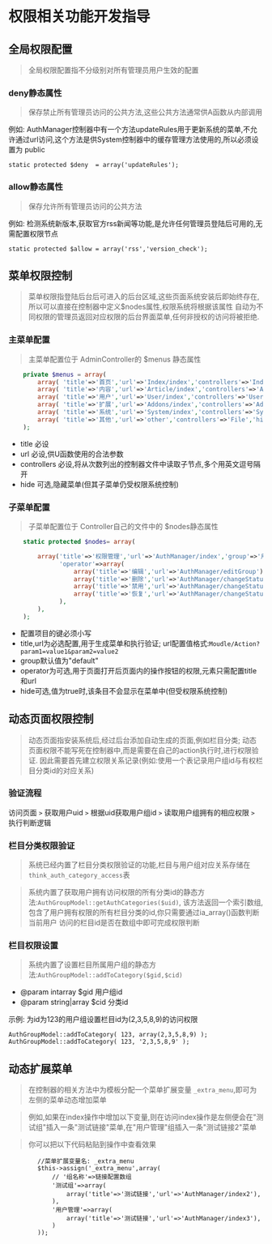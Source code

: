 权限相关功能开发指导
===================


全局权限配置
------------

> 全局权限配置指不分级别对所有管理员用户生效的配置

### deny静态属性

> 保存禁止所有管理员访问的公共方法,这些公共方法通常供A函数从内部调用 

例如: AuthManager控制器中有一个方法updateRules用于更新系统的菜单,不允许通过url访问,这个方法是供System控制器中的缓存管理方法使用的,所以必须设置为 public

    static protected $deny  = array('updateRules');

### allow静态属性

>  保存允许所有管理员访问的公共方法

例如: 检测系统新版本,获取官方rss新闻等功能,是允许任何管理员登陆后可用的,无需配置权限节点

    static protected $allow = array('rss','version_check');





菜单权限控制
------------

> 菜单权限指登陆后台后可进入的后台区域,这些页面系统安装后即始终存在,所以可以直接在控制器中定义$nodes属性,权限系统将根据该属性
> 自动为不同权限的管理员返回对应权限的后台界面菜单,任何非授权的访问将被拒绝.

### 主菜单配置

> 主菜单配置位于 AdminController的 $menus 静态属性

```php
    private $menus = array(
        array( 'title'=>'首页','url'=>'Index/index','controllers'=>'Index',),
        array( 'title'=>'内容','url'=>'Article/index','controllers'=>'Article',),
        array( 'title'=>'用户','url'=>'User/index','controllers'=>'User,AuthManager'),
        array( 'title'=>'扩展','url'=>'Addons/index','controllers'=>'Addons,Model',),
        array( 'title'=>'系统','url'=>'System/index','controllers'=>'System,Category',),
        array( 'title'=>'其他','url'=>'other','controllers'=>'File','hide'=>true),//专门放置不需要显示在任何菜单中的节点
    );
```

* title  必设
* url  必设,供U函数使用的合法参数
* controllers 必设,将从次数列出的控制器文件中读取子节点,多个用英文逗号隔开
* hide 可选,隐藏菜单(但其子菜单仍受权限系统控制)


### 子菜单配置

> 子菜单配置位于 Controller自己的文件中的 $nodes静态属性

```php
    static protected $nodes= array(

        array('title'=>'权限管理','url'=>'AuthManager/index','group'=>'用户管理','hide'=>false,
              'operator'=>array(
                  array('title'=>'编辑','url'=>'AuthManager/editGroup'),
                  array('title'=>'删除','url'=>'AuthManager/changeStatus?method=deleteGroup'),
                  array('title'=>'禁用','url'=>'AuthManager/changeStatus?method=forbidGroup'),
                  array('title'=>'恢复','url'=>'AuthManager/changeStatus?method=resumeGroup'),
              ),
        ),
    );
```

*   配置项目的键必须小写
*   title,url为必选配置,用于生成菜单和执行验证; url配置值格式:`Moudle/Action?param1=value1&param2=value2`
*   group默认值为"default"
*   operator为可选,用于页面打开后页面内的操作按钮的权限,元素只需配置title和url
*   hide可选,值为true时,该条目不会显示在菜单中(但受权限系统控制)


动态页面权限控制
----------------

> 动态页面指安装系统后,经过后台添加自动生成的页面,例如栏目分类;
> 动态页面权限不能写死在控制器中,而是需要在自己的action执行时,进行权限验证.
> 因此需要首先建立权限关系记录(例如:使用一个表记录用户组id与有权栏目分类id的对应关系)

### 验证流程

访问页面 `>` 获取用户uid `>` 根据uid获取用户组id `>` 读取用户组拥有的相应权限 `>` 执行判断逻辑

### 栏目分类权限验证

> 系统已经内置了栏目分类权限验证的功能,栏目与用户组对应关系存储在`think_auth_category_access`表

> 系统内置了获取用户拥有访问权限的所有分类id的静态方法:`AuthGroupModel::getAuthCategories($uid)`,
> 该方法返回一个索引数组,包含了用户拥有权限的所有栏目分类的id,你只需要通过ia_array()函数判断当前用户
> 访问的栏目id是否在数组中即可完成权限判断

### 栏目权限设置

> 系统内置了设置栏目所属用户组的静态方法:`AuthGroupModel::addToCategory($gid,$cid)`

* @param intarray $gid   用户组id
* @param string|array $cid   分类id

示例: 为id为123的用户组设置栏目id为(2,3,5,8,9)的访问权限

```
AuthGroupModel::addToCategory( 123, array(2,3,5,8,9) ); 
AuthGroupModel::addToCategory( 123, '2,3,5,8,9' ); 
```

动态扩展菜单
----------------------

> 在控制器的相关方法中为模板分配一个菜单扩展变量 `_extra_menu`,即可为左侧的菜单动态增加菜单

> 例如,如果在index操作中增加以下变量,则在访问index操作是左侧便会在"测试组"插入一条"测试链接"菜单,在"用户管理"组插入一条"测试链接2"菜单

> 你可以把以下代码粘贴到操作中查看效果


```
        //菜单扩展变量名: _extra_menu
        $this->assign('_extra_menu',array(
            // '组名称'=>链接配置数组
            '测试组'=>array(
                array('title'=>'测试链接','url'=>'AuthManager/index2'),
            ),
            '用户管理'=>array(
                array('title'=>'测试链接','url'=>'AuthManager/index3'),
            )
        ));
```
